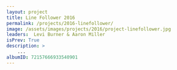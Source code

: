 ```yaml
---
layout: project
title: Line Follower 2016
permalink: /projects/2016-linefollower/
image: /assets/images/projects/2016/project-linefollower.jpg
leaders:  Levi Burner & Aaron Miller 
isPrev: True
description: >
    ...
albumID: 72157666933540901
---
```


